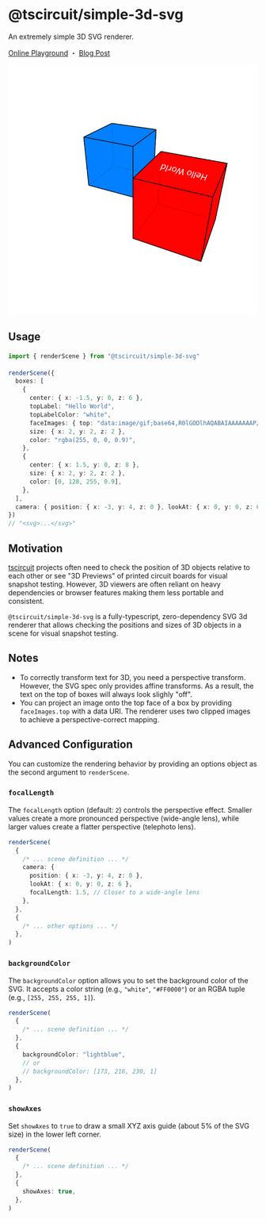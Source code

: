 # @tscircuit/simple-3d-svg

An extremely simple 3D SVG renderer.

[Online Playground](https://simple-3d-svg.vercel.app/?fixture=%7B%22path%22%3A%22examples%2Finteractive.page.tsx%22%7D) ・ [Blog Post](https://seve.blog/p/i-made-a-3d-svg-renderer-that-projects)

![simple svg](./tests/__snapshots__/scene1.snap.svg)

## Usage

```ts
import { renderScene } from "@tscircuit/simple-3d-svg"

renderScene({
  boxes: [
    {
      center: { x: -1.5, y: 0, z: 6 },
      topLabel: "Hello World",
      topLabelColor: "white",
      faceImages: { top: "data:image/gif;base64,R0lGODlhAQABAIAAAAAAAP///ywAAAAAAQABAAACAUwAOw==" },
      size: { x: 2, y: 2, z: 2 },
      color: "rgba(255, 0, 0, 0.9)",
    },
    {
      center: { x: 1.5, y: 0, z: 8 },
      size: { x: 2, y: 2, z: 2 },
      color: [0, 128, 255, 0.9],
    },
  ],
  camera: { position: { x: -3, y: 4, z: 0 }, lookAt: { x: 0, y: 0, z: 6 } },
})
// "<svg>...</svg>"
```

## Motivation

[tscircuit](https://github.com/tscircuit/tscircuit) projects often need to check
the position of 3D objects relative to each other or see "3D Previews" of
printed circuit boards for visual snapshot testing. However, 3D viewers are often reliant on heavy
dependencies or browser features making them less portable and consistent.

`@tscircuit/simple-3d-svg` is a fully-typescript, zero-dependency SVG 3d
renderer that allows checking the positions and sizes of 3D objects in a scene
for visual snapshot testing.

## Notes

- To correctly transform text for 3D, you need a perspective transform. However, the SVG spec only provides affine transforms. As a result, the text on the top of boxes will always look slighly "off".
- You can project an image onto the top face of a box by providing `faceImages.top` with a data URI. The renderer uses two clipped images to achieve a perspective-correct mapping.

## Advanced Configuration

You can customize the rendering behavior by providing an options object as the second argument to `renderScene`.

### `focalLength`

The `focalLength` option (default: `2`) controls the perspective effect. Smaller values create a more pronounced perspective (wide-angle lens), while larger values create a flatter perspective (telephoto lens).

```ts
renderScene(
  {
    /* ... scene definition ... */
    camera: {
      position: { x: -3, y: 4, z: 0 },
      lookAt: { x: 0, y: 0, z: 6 },
      focalLength: 1.5, // Closer to a wide-angle lens
    },
  },
  {
    /* ... other options ... */
  },
)
```

### `backgroundColor`

The `backgroundColor` option allows you to set the background color of the SVG. It accepts a color string (e.g., `"white"`, `"#FF0000"`) or an RGBA tuple (e.g., `[255, 255, 255, 1]`).

```ts
renderScene(
  {
    /* ... scene definition ... */
  },
  {
    backgroundColor: "lightblue",
    // or
    // backgroundColor: [173, 216, 230, 1]
  },
)
```

### `showAxes`

Set `showAxes` to `true` to draw a small XYZ axis guide (about 5% of the SVG size)
in the lower left corner.

```ts
renderScene(
  {
    /* ... scene definition ... */
  },
  {
    showAxes: true,
  },
)
```
